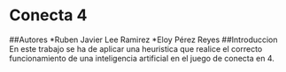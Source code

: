 # Conecta 4
##Autores
*Ruben Javier Lee Ramirez
*Eloy Pérez Reyes
##Introduccion
En este trabajo se ha de aplicar una heuristica que realice el correcto funcionamiento de una inteligencia artificial en el juego de conecta en 4.
